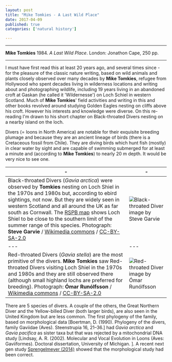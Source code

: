 ```yaml
---
layout: post
title: "Mike Tomkies - A Last Wild Place"
date: 2017-04-09
published: true
categories: ['natural history']

---
```



***
<b>Mike Tomkies</b> 1984. _A Last Wild Place_. London: Jonathon Cape, 250 pp.

***

I must have first read this at least 20 years ago, and several times since - for the pleasure of the classic nature writing, based on wild animals and plants closely observed over many decades by **Mike Tomkies**, refugee from Hollywood who spent decades living in wilderness locations and writing about and photographing wildlife, including 19 years living in an abandoned croft at Gaskan (he called it 'Wildernesse') on Loch Schiel in western Scotland.   Much of  **Mike Tomkies**' field activities and writing in this and other books revolved around studying Golden Eagles nesting on cliffs above his croft. However his interests and knowledge were diverse. On this re-reading I'm drawn to his short chapter on Black-throated Divers nesting on a nearby island on the loch. 

Divers (= loons in North America) are notable for their exquisite breeding plumage and because they are an ancient lineage of birds (there is a Cretaceous fossil from Chile).  They are diving birds which hunt  fish (mostly) in clear water by sight and are capable of swimming submerged for at least a minute and (according to **Mike Tomkies**) to nearly 20 m depth.  It would be very nice to see one.

| - | - |
|---|---|
| Black-throated Divers (_Gavia arctica_) were observed by **Tomkies** nesting on Loch Shiel in the 1970s and 1980s but, according to ebird sightings, not now.  But they are widely seen in western Scotland and all around the UK as far south as Cornwall.  The [RSPB map](https://www.rspb.org.uk/birds-and-wildlife/bird-and-wildlife-guides/bird-a-z/b/blackthroateddiver/index.aspx) shows Loch Shiel to be close to the southern limit of the summer range of this species. Photograph: **Steve Garvie** / [Wikimedia commons](https://commons.wikimedia.org/wiki/File:Flickr_-_Rainbirder_-_Black-throated_Diver_(Gavia_arctica)_swimming.jpg) / [CC-BY-SA-2.0](https://creativecommons.org/licenses/by-sa/2.0/deed.en) | ![Black-throated Diver image by **Steve Garvie**](https://upload.wikimedia.org/wikipedia/commons/3/3a/Flickr_-_Rainbirder_-_Black-throated_Diver_%28Gavia_arctica%29_swimming.jpg) |
|---|---|
| Red-throated Divers (_Gavia stella_)  are the most primitive of the divers.  **Mike Tomkies** saw Red-throated Divers  visiting Loch Shiel in the 1970s and 1980s and they are still observed there (although small highland lochs are preferred for breeding). Photograph: **Ómar Runólfsson** / [Wikimedia commons](https://commons.wikimedia.org/wiki/File:Gavia_stellata_-Iceland_-swimming-8.jpg) / [CC-BY-SA-2.0](https://creativecommons.org/licenses/by-sa/2.0/deed.en) | ![Red-throated Diver image by **Ómar Runólfsson**](https://upload.wikimedia.org/wikipedia/commons/b/b3/Gavia_stellata_-Iceland_-swimming-8.jpg) |


There are 5 species of divers.  A couple of the others, the Great Northern Diver and the Yellow-billed Diver (both larger birds), are also seen in the United Kingdom but are less common.  The first phylogeny of the family, based on morphological data [Boertman, D. (1990). Phylogeny of the divers, family Gaviidae (Aves). Steenstrupia 16, 21–36.] had _Gavia arctica_ and _Gavia pacifica_ as sister taxa but that was rejected by a mitochondrial DNA study [Lindsay, A. R. (2002). Molecular and Vocal Evolution in Loons (Aves: Gaviiformes). Doctoral dissertation, University of Michigan.
].  A recent next gen study [Sprengelmeyer (2014)](http://commons.nmu.edu/cgi/viewcontent.cgi?article=1017&context=theses) showed that the morphological study had been correct.  

